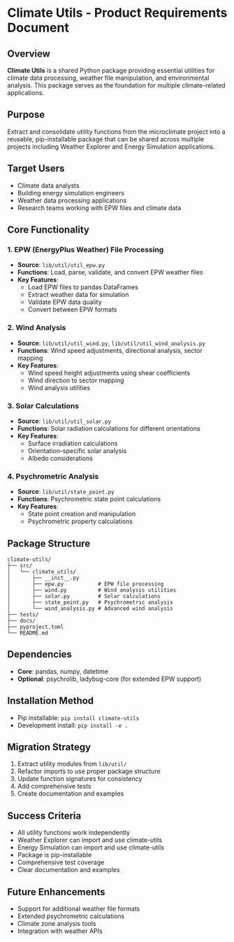 # Climate Utils - Product Requirements Document

## Overview
**Climate Utils** is a shared Python package providing essential utilities for climate data processing, weather file manipulation, and environmental analysis. This package serves as the foundation for multiple climate-related applications.

## Purpose
Extract and consolidate utility functions from the microclimate project into a reusable, pip-installable package that can be shared across multiple projects including Weather Explorer and Energy Simulation applications.

## Target Users
- Climate data analysts
- Building energy simulation engineers
- Weather data processing applications
- Research teams working with EPW files and climate data

## Core Functionality

### 1. EPW (EnergyPlus Weather) File Processing
- **Source**: `lib/util/util_epw.py`
- **Functions**: Load, parse, validate, and convert EPW weather files
- **Key Features**:
  - Load EPW files to pandas DataFrames
  - Extract weather data for simulation
  - Validate EPW data quality
  - Convert between EPW formats

### 2. Wind Analysis
- **Source**: `lib/util/util_wind.py`, `lib/util/util_wind_analysis.py`
- **Functions**: Wind speed adjustments, directional analysis, sector mapping
- **Key Features**:
  - Wind speed height adjustments using shear coefficients
  - Wind direction to sector mapping
  - Wind analysis utilities

### 3. Solar Calculations
- **Source**: `lib/util/util_solar.py`
- **Functions**: Solar radiation calculations for different orientations
- **Key Features**:
  - Surface irradiation calculations
  - Orientation-specific solar analysis
  - Albedo considerations

### 4. Psychrometric Analysis
- **Source**: `lib/util/state_point.py`
- **Functions**: Psychrometric state point calculations
- **Key Features**:
  - State point creation and manipulation
  - Psychrometric property calculations

## Package Structure
```
climate-utils/
├── src/
│   └── climate_utils/
│       ├── __init__.py
│       ├── epw.py           # EPW file processing
│       ├── wind.py          # Wind analysis utilities
│       ├── solar.py         # Solar calculations
│       ├── state_point.py   # Psychrometric analysis
│       └── wind_analysis.py # Advanced wind analysis
├── tests/
├── docs/
├── pyproject.toml
└── README.md
```

## Dependencies
- **Core**: pandas, numpy, datetime
- **Optional**: psychrolib, ladybug-core (for extended EPW support)

## Installation Method
- Pip installable: `pip install climate-utils`
- Development install: `pip install -e .`

## Migration Strategy
1. Extract utility modules from `lib/util/`
2. Refactor imports to use proper package structure
3. Update function signatures for consistency
4. Add comprehensive tests
5. Create documentation and examples

## Success Criteria
- All utility functions work independently
- Weather Explorer can import and use climate-utils
- Energy Simulation can import and use climate-utils
- Package is pip-installable
- Comprehensive test coverage
- Clear documentation and examples

## Future Enhancements
- Support for additional weather file formats
- Extended psychrometric calculations
- Climate zone analysis tools
- Integration with weather APIs